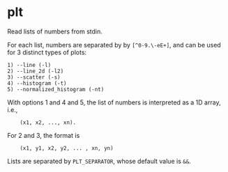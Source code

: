 # plt

Read lists of numbers from stdin.

For each list, numbers are separated by by `[^0-9.\-eE+]`, and can be used for 3
distinct types of plots:

    1) --line (-l)
    2) --line_2d (-l2)
    3) --scatter (-s)
    4) --histogram (-t)
    5) --normalized_histogram (-nt)

With options 1 and 4 and 5, the list of numbers is interpreted as a 1D array, i.e.,

```
    (x1, x2, ..., xn).
```

For 2 and 3, the format is

```
    (x1, y1, x2, y2, ... , xn, yn)
```

Lists are separated by `PLT_SEPARATOR`, whose default value is `&&`.
